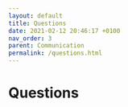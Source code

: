 ```yaml
---
layout: default
title: Questions
date: 2021-02-12 20:46:17 +0100
nav_order: 3
parent: Communication
permalink: /questions.html
---
```


# Questions



